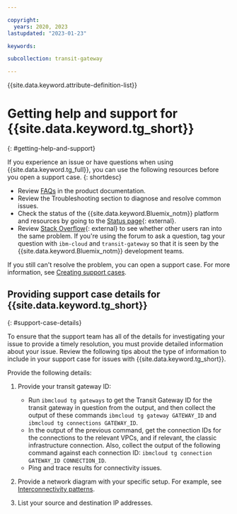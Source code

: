 ```yaml
---

copyright:
  years: 2020, 2023
lastupdated: "2023-01-23"

keywords:

subcollection: transit-gateway

---
```


{{site.data.keyword.attribute-definition-list}}

# Getting help and support for {{site.data.keyword.tg_short}}
{: #getting-help-and-support}

If you experience an issue or have questions when using {{site.data.keyword.tg_full}}, you can use the following resources before you open a support case.
{: shortdesc}

* Review [FAQs](/docs/transit-gateway?topic=transit-gateway-faqs-for-transit-gateway) in the product documentation.
* Review the Troubleshooting section to diagnose and resolve common issues.
* Check the status of the {{site.data.keyword.Bluemix_notm}} platform and resources by going to the [Status page](https://cloud.ibm.com/status){: external}.
* Review [Stack Overflow](https://stackoverflow.com/search?q=transit-gateway+ibm-cloud){: external} to see whether other users ran into the same problem. If you're using the forum to ask a question, tag your question with `ibm-cloud` and `transit-gateway` so that it is seen by the {{site.data.keyword.Bluemix_notm}} development teams.

If you still can't resolve the problem, you can open a support case. For more information, see [Creating support cases](/docs/get-support?topic=get-support-open-case).

## Providing support case details for {{site.data.keyword.tg_short}}
{: #support-case-details}

To ensure that the support team has all of the details for investigating your issue to provide a timely resolution, you must provide detailed information about your issue. Review the following tips about the type of information to include in your support case for issues with {{site.data.keyword.tg_short}}.

Provide the following details:

1. Provide your transit gateway ID:

   * Run `ibmcloud tg gateways` to get the Transit Gateway ID for the transit gateway in question from the output, and then collect the output of these commands `ibmcloud tg gateway GATEWAY_ID` and `ibmcloud tg connections GATEWAY_ID`.
   * In the output of the previous command, get the connection IDs for the connections to the relevant VPCs, and if relevant, the classic infrastructure connection. Also, collect the output of the following command against each connection ID: `ibmcloud tg connection GATEWAY_ID CONNECTION_ID`.
   * Ping and trace results for connectivity issues.

2. Provide a network diagram with your specific setup. For example, see [Interconnectivity patterns](/docs/transit-gateway?topic=transit-gateway-about#patterns).
3. List your source and destination IP addresses.
